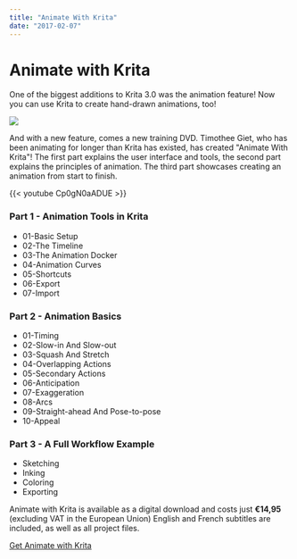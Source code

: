 ```yaml
---
title: "Animate With Krita"
date: "2017-02-07"
---
```


# Animate with Krita

One of the biggest additions to Krita 3.0 was the animation feature! Now you can use Krita to create hand-drawn animations, too!

[![](../images/coverSize-246x300.png)](https://krita.org/wp-content/uploads/2017/02/coverSize.png)

And with a new feature, comes a new training DVD. Timothee Giet, who has been animating for longer than Krita has existed, has created "Animate With Krita"! The first part explains the user interface and tools, the second part explains the principles of animation. The third part showcases creating an animation from start to finish.

{{< youtube Cp0gN0aADUE >}}

### Part 1 - Animation Tools in Krita

- 01-Basic Setup
- 02-The Timeline
- 03-The Animation Docker
- 04-Animation Curves
- 05-Shortcuts
- 06-Export
- 07-Import

### Part 2 - Animation Basics

- 01-Timing
- 02-Slow-in And Slow-out
- 03-Squash And Stretch
- 04-Overlapping Actions
- 05-Secondary Actions
- 06-Anticipation
- 07-Exaggeration
- 08-Arcs
- 09-Straight-ahead And Pose-to-pose
- 10-Appeal

### Part 3 - A Full Workflow Example

- Sketching
- Inking
- Coloring
- Exporting

Animate with Krita is available as a digital download and costs just **€14,95** (excluding VAT in the European Union) English and French subtitles are included, as well as all project files.

<script src="https://gumroad.com/js/gumroad.js"></script>

[Get Animate with Krita](https://gum.co/TIso?wanted=true)
